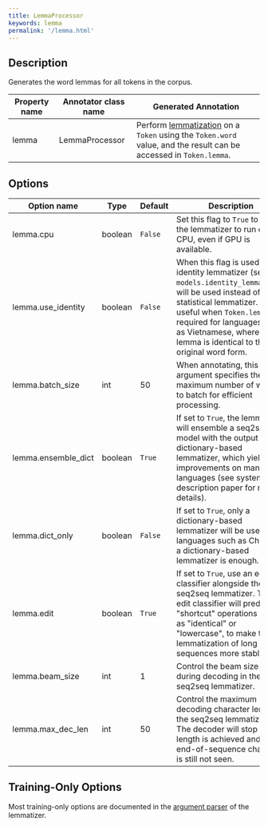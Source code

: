 ```yaml
---
title: LemmaProcessor
keywords: lemma
permalink: '/lemma.html'
---
```


## Description

Generates the word lemmas for all tokens in the corpus.

| Property name | Annotator class name | Generated Annotation |
| --- | --- | --- |
| lemma | LemmaProcessor | Perform [lemmatization](https://en.wikipedia.org/wiki/Lemmatisation) on a `Token` using the `Token.word` value, and the result can be accessed in `Token.lemma`. | 

## Options

| Option name | Type | Default | Description |
| --- | --- | --- | --- |
| lemma.cpu | boolean | `False` | Set this flag to `True` to force the lemmatizer to run on CPU, even if GPU is available. |
| lemma.use_identity | boolean | `False` | When this flag is used, an identity lemmatizer (see `models.identity_lemmatizer`) will be used instead of a statistical lemmatizer. This is useful when `Token.lemma` is required for languages such as Vietnamese, where the lemma is identical to the original word form. |
| lemma.batch_size | int | 50 | When annotating, this argument specifies the maximum number of words to batch for efficient processing. |
| lemma.ensemble_dict | boolean | `True` | If set to `True`, the lemmatizer will ensemble a seq2seq model with the output from a dictionary-based lemmatizer, which yields improvements on many languages (see system description paper for more details). |
| lemma.dict_only | boolean | `False` | If set to `True`, only a dictionary-based lemmatizer will be used. For languages such as Chinese, a dictionary-based lemmatizer is enough. |
| lemma.edit | boolean | `True` | If set to `True`, use an edit classifier alongside the seq2seq lemmatizer. The edit classifier will predict "shortcut" operations such as "identical" or "lowercase", to make the lemmatization of long sequences more stable. |
| lemma.beam_size | int | 1 | Control the beam size used during decoding in the seq2seq lemmatizer. |
| lemma.max_dec_len | int | 50 | Control the maximum decoding character length in the seq2seq lemmatizer. The decoder will stop if this length is achieved and the end-of-sequence character is still not seen. |

## Training-Only Options

Most training-only options are documented in the [argument parser](https://github.com/stanfordnlp/stanfordnlp/blob/master/stanfordnlp/models/lemmatizer.py#L22) of the lemmatizer.

